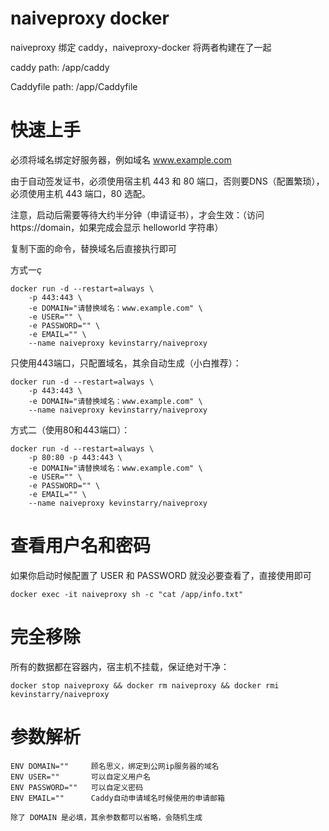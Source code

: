 # naiveproxy docker
naiveproxy 绑定 caddy，naiveproxy-docker 将两者构建在了一起

caddy path: /app/caddy

Caddyfile path: /app/Caddyfile

# 快速上手

必须将域名绑定好服务器，例如域名 www.example.com

由于自动签发证书，必须使用宿主机 443 和 80 端口，否则要DNS（配置繁琐），必须使用主机 443 端口，80 选配。

注意，启动后需要等待大约半分钟（申请证书），才会生效：（访问https://domain，如果完成会显示 helloworld 字符串）

复制下面的命令，替换域名后直接执行即可

方式一ç
```
docker run -d --restart=always \
    -p 443:443 \
    -e DOMAIN="请替换域名：www.example.com" \
    -e USER="" \
    -e PASSWORD="" \
    -e EMAIL="" \
    --name naiveproxy kevinstarry/naiveproxy
```

只使用443端口，只配置域名，其余自动生成（小白推荐）：
```
docker run -d --restart=always \
    -p 443:443 \
    -e DOMAIN="请替换域名：www.example.com" \
    --name naiveproxy kevinstarry/naiveproxy
```


方式二（使用80和443端口）：
```
docker run -d --restart=always \
    -p 80:80 -p 443:443 \
    -e DOMAIN="请替换域名：www.example.com" \
    -e USER="" \
    -e PASSWORD="" \
    -e EMAIL="" \
    --name naiveproxy kevinstarry/naiveproxy
```

# 查看用户名和密码
如果你启动时候配置了 USER 和 PASSWORD 就没必要查看了，直接使用即可
```
docker exec -it naiveproxy sh -c "cat /app/info.txt"
```

# 完全移除
所有的数据都在容器内，宿主机不挂载，保证绝对干净：
```
docker stop naiveproxy && docker rm naiveproxy && docker rmi kevinstarry/naiveproxy
```

# 参数解析
```
ENV DOMAIN=""     顾名思义，绑定到公网ip服务器的域名
ENV USER=""       可以自定义用户名
ENV PASSWORD=""   可以自定义密码
ENV EMAIL=""      Caddy自动申请域名时候使用的申请邮箱

除了 DOMAIN 是必填，其余参数都可以省略，会随机生成
```
